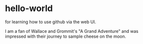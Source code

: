 # hello-world
for learning how to use github via the web UI.

I am a fan of Wallace and Grommit's "A Grand Adventure" and was impressed with their journey to sample cheese on the moon.
